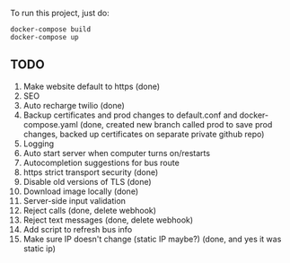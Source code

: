 To run this project, just do:

```
docker-compose build
docker-compose up
```

## TODO
1. Make website default to https (done)
2. SEO
3. Auto recharge twilio (done)
4. Backup certificates and prod changes to default.conf and docker-compose.yaml (done, created new branch called prod to save prod changes, backed up certificates on separate private github repo)
5. Logging
6. Auto start server when computer turns on/restarts
7. Autocompletion suggestions for bus route
8. https strict transport security (done)
9. Disable old versions of TLS (done)
10. Download image locally (done)
11. Server-side input validation
12. Reject calls (done, delete webhook)
13. Reject text messages (done, delete webhook)
14. Add script to refresh bus info
15. Make sure IP doesn't change (static IP maybe?) (done, and yes it was static ip)
